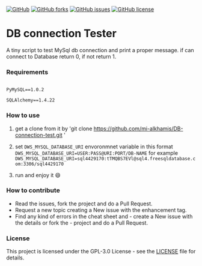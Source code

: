 [![GitHub](https://img.shields.io/badge/dws-dev--007--python-critical?style=plastic)](https://github.com/mi-alkhamis/db-connection-test)
[![GitHub forks](https://img.shields.io/github/forks/mi-alkhamis/DB-connection-test?style=plastic)](https://github.com/mi-alkhamis/DB-connection-test/network)
[![GitHub issues](https://img.shields.io/github/issues/mi-alkhamis/DB-connection-test?color=yellow&style=plastic)](https://github.com/mi-alkhamis/DB-connection-test/issues)
[![GitHub license](https://img.shields.io/github/license/mi-alkhamis/DB-connection-test?color=green&style=plastic)](https://github.com/mi-alkhamis/DB-connection-test/blob/main/LICENSE)
# DB connection Tester


A tiny script to test MySql db connection and print a proper message. if can connect to Database return 0, if not return 1.


### Requirements

```

PyMySQL==1.0.2

SQLAlchemy==1.4.22

```

### How to use

1. get a clone from it by 'git clone https://github.com/mi-alkhamis/DB-connection-test.git '

2. set  `DWS_MYSQL_DATABASE_URI` envoronmnet variable in this format `DWS_MYSQL_DATABASE_URI=USER:PASS@URI:PORT/DB-NAME` 
   for example `DWS_MYSQL_DATABASE_URI=sql4429170:tTMQBS7EVl@sql4.freesqldatabase.com:3306/sql4429170`
  
3.  run and enjoy it :smile:


### How to contribute


- Read the issues, fork the project and do a Pull Request.
- Request a new topic creating a New issue with the enhancement tag.
- Find any kind of errors in the cheat sheet and - create a New issue with the details or fork the  - project and do a Pull Request.



### License

This project is licensed under the GPL-3.0 License  - see the [LICENSE](https://github.com/mi-alkhamis/DB-connection-test/blob/main/LICENSE) file for details.
